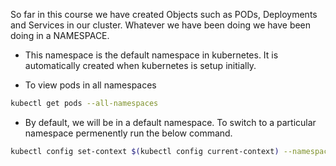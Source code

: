 
So far in this course we have created Objects such as PODs, Deployments and Services in our cluster. Whatever we have been doing we have been doing in a NAMESPACE.

- This namespace is the default namespace in kubernetes. It is automatically created when kubernetes is setup initially.


- To view pods in all namespaces
```bash
kubectl get pods --all-namespaces
```


- By default, we will be in a default namespace. To switch to a particular namespace permenently run the below command.
```bash
kubectl config set-context $(kubectl config current-context) --namespace=dev
```
